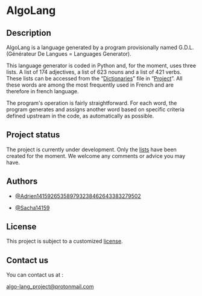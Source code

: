 # AlgoLang
## Description
AlgoLang is a language generated by a program provisionally named G.D.L. (Générateur De Langues = Languages Generator).

This language generator is coded in Python and, for the moment, uses three lists. A list of 174 adjectives, a list of 623 nouns and a list of 421 verbs. These lists can be accessed from the “[Dictionaries](https://github.com/Adrien141592653589793238462643383279502/G.D.L./tree/bd1b331a6f44e6b8e62a53a1cfc07738c3991e8c/Project/Dictionaries)” file in “[Project](https://github.com/Adrien141592653589793238462643383279502/G.D.L./tree/bd1b331a6f44e6b8e62a53a1cfc07738c3991e8c/Project)”. All these words are among the most frequently used in French and are therefore in french language.

The program's operation is fairly straightforward. For each word, the program generates and assigns another word based on specific criteria defined upstream in the code, as automatically as possible.
## Project status
The project is currently under development. Only the [lists](https://github.com/Adrien141592653589793238462643383279502/G.D.L./tree/764f56fc5e64a3974eec633de7453ed03a0098c1/Project/Dictionaries) have been created for the moment. We welcome any comments or advice you may have.

## Authors

- [@Adrien141592653589793238462643383279502](https://github.com/Adrien141592653589793238462643383279502)

- [@Sacha14159](https://github.com/Sacha14159)
## License

This project is subject to a customized [license](https://github.com/Adrien141592653589793238462643383279502/G.D.L./blob/main/LICENSE).
## Contact us

You can contact us at :

algo-lang_project@protonmail.com
